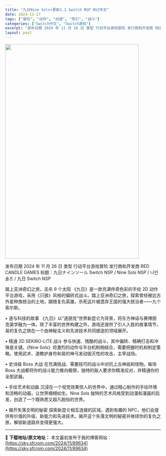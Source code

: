 ```yaml
---
title: "九日Nine Sols+更新1.1 Switch NSP NSZ中文"
date: 2024-11-27
tags: ["冒险", "动作", "动漫", "奇幻", "战斗"]
categories: ["Switch中文", "Switch游戏"]
excerpt: "发布日期 2024 年 11 月 26 日 类型 行动平台游戏冒险 发行商和开发商 RED CANDLE GAMES 标题：九日ナインソール Switch NSP / Nine Sols NSP / 나인 솔즈 / 九日 Switch NSP 踏上亚洲奇幻之旅，击杀 9 个太阳 《九日》是一款充满传&hellip;"
layout: post
---
```


<img class="aligncenter size-full wp-image-89635" src="https://sky.sfcrom.com/wp-content/uploads/2024/11/2024112709030650.webp" alt="" width="432" height="692" />

发布日期 2024 年 11 月 26 日
类型 行动平台游戏冒险
发行商和开发商 RED CANDLE GAMES
标题：九日ナインソール Switch NSP / Nine Sols NSP / 나인 솔즈 / 九日 Switch NSP

踏上亚洲奇幻之旅，击杀 9 个太阳
《九日》是一款充满传奇色彩的手绘 2D 动作平台游戏，采用《只狼》风格的偏转式战斗。踏上亚洲奇幻之旅，探索曾经被远古外星种族统治的土地，跟随复仇英雄，杀死这片被遗弃王国的强大统治者——九个索尔斯。

• 道与科技的故事
《九日》以“道朋克”世界新昆仑为背景，将东方神话与赛博朋克美学融为一体。除了丰富的世界构建之外，游戏还提供了引人入胜的故事情节，易的复仇之旅在一个由神秘主义和先进技术共同塑造的领域展开。

• 精通 2D SEKIRO-LITE 战斗
参与快速、残酷的战斗，其中偏转、精确打击和冲锋是关键。《Nine Sols》将激烈的动作与平台机制相结合，需要把握时机和制定策略。使用武术、道教护身符和易的神弓发动毁灭性的攻击，主宰战场。

• 史诗级 Boss 大战
在充满挑战、需要技巧的战斗中对抗上古神祇和怪物。每场 Boss 大战都将你的战斗能力推向极限，独特的敌人要求你精准应对，并精通你的全部武器。

• 手绘艺术和动画
沉浸在一个视觉效果惊人的世界中，通过精心制作的手绘环境和流畅的动画，让世界栩栩如生。Nine Sols 独特的艺术风格受到动漫和漫画的启发，创造了一个既熟悉又超凡脱俗的世界。

• 揭开失落文明的秘密
探索新昆仑相互连接的区域，遇到有趣的 NPC，他们会提供有价值的升级、新能力和先进技术。揭开这个失落文明的秘密并继续你的复仇之旅，解锁新道路并变得更强大。

---
📖 **下载地址/原文地址：** 本文最初发布于我的博客网站：[https://sky.sfcrom.com/2024/11/89634](https://sky.sfcrom.com/2024/11/89634)
